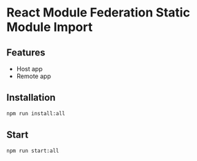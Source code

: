 # React Module Federation Static Module Import

## Features

- Host app
- Remote app

## Installation

```bash
npm run install:all
```

## Start

```bash
npm run start:all
```
